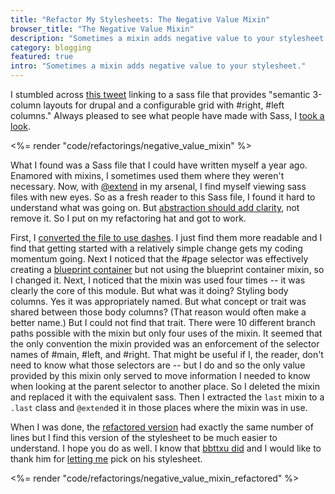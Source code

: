 ```yaml
---
title: "Refactor My Stylesheets: The Negative Value Mixin"
browser_title: "The Negative Value Mixin"
description: "Sometimes a mixin adds negative value to your stylesheet."
category: blogging
featured: true
intro: "Sometimes a mixin adds negative value to your stylesheet."
---
```

I stumbled across [this tweet](http://twitter.com/bbttxu/statuses/18280591576) linking to a sass file that provides "semantic 3-column layouts for drupal and a configurable grid with #right, #left columns." Always pleased to see what people have made with Sass, I [took a look](http://gist.github.com/471642).

<%= render "code/refactorings/negative_value_mixin" %>

What I found was a Sass file that I could have written myself a year ago. Enamored with mixins, I sometimes used them where they weren't necessary. Now, with [@extend](http://nex-3.com/posts/99-selector-inheritance-the-easy-way-introducing-extend) in my arsenal, I find myself viewing sass files with new eyes. So as a fresh reader to this Sass file, I found it hard to understand what was going on. But [abstraction should add clarity](http://chriseppstein.github.com/blog/2009/09/20/why-stylesheet-abstraction-matters/), not remove it. So I put on my refactoring hat and got to work.

First, I [converted the file to use dashes](https://gist.github.com/472433/2aed4700958b4ddccc31e83ce944f3debf9118ca). I just find them more readable and I find that getting started with a relatively simple change gets my coding momentum going. Next I noticed that the #page selector was effectively creating a [blueprint container](http://compass-style.org/docs/reference/blueprint/grid/#mixin-container-scss) but not using the blueprint container mixin, so I changed it. Next, I noticed that the mixin was used four times -- it was clearly the core of this module. But what was it doing? Styling body columns. Yes it was appropriately named. But what concept or trait was shared between those body columns? (That reason would often make a better name.) But I could not find that trait. There were 10 different branch paths possible with the mixin but only four uses of the mixin. It seemed that the only convention the mixin provided was an enforcement of the selector names of #main, #left, and #right. That might be useful if I, the reader, don't need to know what those selectors are -- but I do and so the only value provided by this mixin only served to move information I needed to know when looking at the parent selector to another place. So I deleted the mixin and replaced it with the equivalent sass. Then I extracted the `last` mixin to a `.last` class and `@extend`ed it in those places where the mixin was in use.

When I was done, the [refactored version](http://gist.github.com/472433) had exactly the same number of lines but I find this version of the stylesheet to be much easier to understand. I hope you do as well. I know that [bbttxu did](https://twitter.com/bbttxu/status/18352062441) and I would like to thank him for [letting me](https://twitter.com/bbttxu/status/18447325658) pick on his stylesheet.

<%= render "code/refactorings/negative_value_mixin_refactored" %>
